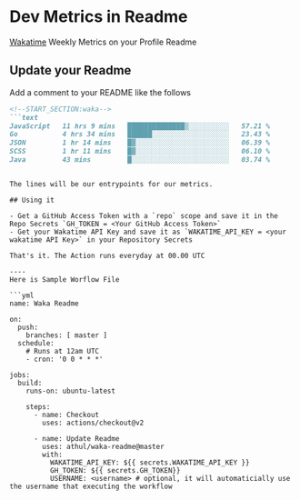 # Dev Metrics in Readme

[Wakatime](https://wakatime.com) Weekly Metrics on your Profile Readme

## Update your Readme

Add a comment to your README like the follows

```md
<!--START_SECTION:waka-->
```text
JavaScript   11 hrs 9 mins   ██████████████▒░░░░░░░░░░   57.21 % 
Go           4 hrs 34 mins   ██████░░░░░░░░░░░░░░░░░░░   23.43 % 
JSON         1 hr 14 mins    █▓░░░░░░░░░░░░░░░░░░░░░░░   06.39 % 
SCSS         1 hr 11 mins    █▓░░░░░░░░░░░░░░░░░░░░░░░   06.10 % 
Java         43 mins         █░░░░░░░░░░░░░░░░░░░░░░░░   03.74 % 
```
<!--END_SECTION:waka-->
```

The lines will be our entrypoints for our metrics.

## Using it

- Get a GitHub Access Token with a `repo` scope and save it in the Repo Secrets `GH_TOKEN = <Your GitHub Access Token>`
- Get your Wakatime API Key and save it as `WAKATIME_API_KEY = <your wakatime API Key>` in your Repository Secrets

That's it. The Action runs everyday at 00.00 UTC

----
Here is Sample Worflow File

```yml
name: Waka Readme

on:
  push:
    branches: [ master ]
  schedule:
    # Runs at 12am UTC
    - cron: '0 0 * * *'

jobs:
  build:
    runs-on: ubuntu-latest
    
    steps:
      - name: Checkout
        uses: actions/checkout@v2
      
      - name: Update Readme
        uses: athul/waka-readme@master
        with:
          WAKATIME_API_KEY: ${{ secrets.WAKATIME_API_KEY }}
          GH_TOKEN: ${{ secrets.GH_TOKEN}}
          USERNAME: <username> # optional, it will automaticially use the username that executing the workflow
```
